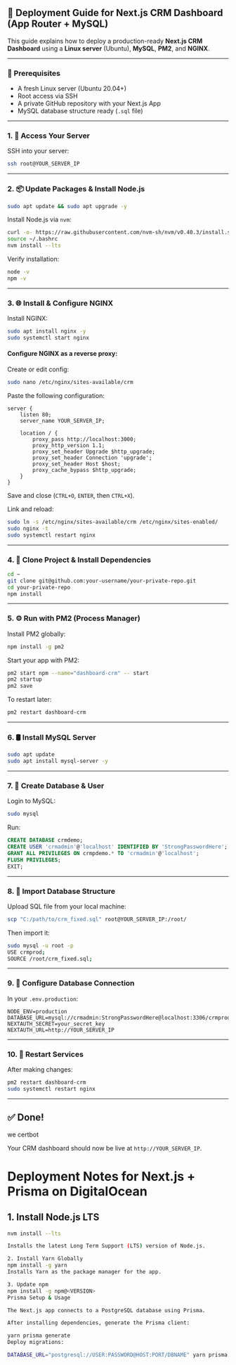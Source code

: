

## 🚀 Deployment Guide for Next.js CRM Dashboard (App Router + MySQL)

This guide explains how to deploy a production-ready **Next.js CRM Dashboard** using a **Linux server** (Ubuntu), **MySQL**, **PM2**, and **NGINX**.

---

### 📁 Prerequisites

* A fresh Linux server (Ubuntu 20.04+)
* Root access via SSH
* A private GitHub repository with your Next.js App
* MySQL database structure ready (`.sql` file)

---

### 1. 🔑 Access Your Server

SSH into your server:

```bash
ssh root@YOUR_SERVER_IP
```

---

### 2. 📦 Update Packages & Install Node.js

```bash
sudo apt update && sudo apt upgrade -y
```

Install Node.js via `nvm`:

```bash
curl -o- https://raw.githubusercontent.com/nvm-sh/nvm/v0.40.3/install.sh | bash
source ~/.bashrc
nvm install --lts
```

Verify installation:

```bash
node -v
npm -v
```

---

### 3. 🌐 Install & Configure NGINX

Install NGINX:

```bash
sudo apt install nginx -y
sudo systemctl start nginx
```

#### Configure NGINX as a reverse proxy:

Create or edit config:

```bash
sudo nano /etc/nginx/sites-available/crm
```

Paste the following configuration:

```nginx
server {
    listen 80;
    server_name YOUR_SERVER_IP;

    location / {
        proxy_pass http://localhost:3000;
        proxy_http_version 1.1;
        proxy_set_header Upgrade $http_upgrade;
        proxy_set_header Connection 'upgrade';
        proxy_set_header Host $host;
        proxy_cache_bypass $http_upgrade;
    }
}
```

Save and close (`CTRL+O`, `ENTER`, then `CTRL+X`).

Link and reload:

```bash
sudo ln -s /etc/nginx/sites-available/crm /etc/nginx/sites-enabled/
sudo nginx -t
sudo systemctl restart nginx
```

---

### 4. 📁 Clone Project & Install Dependencies

```bash
cd ~
git clone git@github.com:your-username/your-private-repo.git
cd your-private-repo
npm install
```

---

### 5. ⚙️ Run with PM2 (Process Manager)

Install PM2 globally:

```bash
npm install -g pm2
```

Start your app with PM2:

```bash
pm2 start npm --name="dashboard-crm" -- start
pm2 startup
pm2 save
```

To restart later:

```bash
pm2 restart dashboard-crm
```

---

### 6. 🛢️ Install MySQL Server

```bash
sudo apt update
sudo apt install mysql-server -y
```

---

### 7. 🧱 Create Database & User

Login to MySQL:

```bash
sudo mysql
```

Run:

```sql
CREATE DATABASE crmdemo;
CREATE USER 'crmadmin'@'localhost' IDENTIFIED BY 'StrongPasswordHere';
GRANT ALL PRIVILEGES ON crmpdemo.* TO 'crmadmin'@'localhost';
FLUSH PRIVILEGES;
EXIT;
```
---

### 8. 🔄 Import Database Structure

Upload SQL file from your local machine:

```bash
scp "C:/path/to/crm_fixed.sql" root@YOUR_SERVER_IP:/root/
```

Then import it:

```bash
sudo mysql -u root -p
USE crmprod;
SOURCE /root/crm_fixed.sql;
```
---

### 9. 🔐 Configure Database Connection

In your `.env.production`:

```env
NODE_ENV=production
DATABASE_URL=mysql://crmadmin:StrongPasswordHere@localhost:3306/crmprod
NEXTAUTH_SECRET=your_secret_key
NEXTAUTH_URL=http://YOUR_SERVER_IP
```

---

### 10. 🔁 Restart Services

After making changes:

```bash
pm2 restart dashboard-crm
sudo systemctl restart nginx
```

---

## ✅ Done!
we certbot

Your CRM dashboard should now be live at `http://YOUR_SERVER_IP`.

# Deployment Notes for Next.js + Prisma on DigitalOcean

## 1. Install Node.js LTS
```bash
nvm install --lts

Installs the latest Long Term Support (LTS) version of Node.js.

2. Install Yarn Globally
npm install -g yarn
Installs Yarn as the package manager for the app.

3. Update npm
npm install -g npm@<VERSION>
Prisma Setup & Usage

The Next.js app connects to a PostgreSQL database using Prisma.

After installing dependencies, generate the Prisma client:

yarn prisma generate
Deploy migrations:

DATABASE_URL="postgresql://USER:PASSWORD@HOST:PORT/DBNAME" yarn prisma migrate deploy




